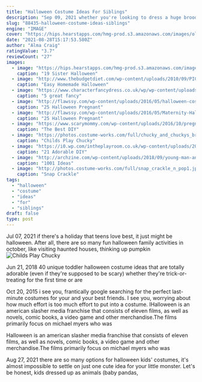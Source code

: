 ```yaml
---
title: "Halloween Costume Ideas For Siblings"
description: "Sep 09, 2021 whether you're looking to dress a huge brood of siblings, cousins, uncles and aunts or just want a simple mommy & me costume, we have ideas for every size of family. 23h ago good"
slug: "88435-halloween-costume-ideas-siblings"
engine: "IMAGE"
cover: "https://hips.hearstapps.com/hmg-prod.s3.amazonaws.com/images/old-lady-baby-sister-costumes-1536848842.jpg?crop=0.670xw:1.00xh;0.116xw,0&resize=480:*"
date: "2021-08-28T15:17:53.580Z"
author: "Alma Craig"
ratingValue: "3.7"
reviewCount: "27"
images:
  - image: "https://hips.hearstapps.com/hmg-prod.s3.amazonaws.com/images/old-lady-baby-sister-costumes-1536848842.jpg?crop=0.670xw:1.00xh;0.116xw,0&resize=480:*"
    caption: "19 Sister Halloween"
  - image: "http://www.thebudgetdiet.com/wp-content/uploads/2010/09/PIGS-IN-THE-BLANKET.jpg"
    caption: "Easy Homemade Halloween"
  - image: "https://www.characterfancydress.co.uk/wp/wp-content/uploads/2013/10/888584_61.jpg"
    caption: "5 great fancy"
  - image: "http://flawssy.com/wp-content/uploads/2016/05/halloween-costume-ideas-for-pregnancy.jpg"
    caption: "25 Halloween Pregnant"
  - image: "http://flawssy.com/wp-content/uploads/2016/05/Maternity-Halloween-costumes.jpg"
    caption: "25 Halloween Pregnant"
  - image: "https://www.scarymommy.com/wp-content/uploads/2016/10/pregnancy-costume.jpg"
    caption: "The Best DIY"
  - image: "https://photos.costume-works.com/full/chucky_and_chuckys_bride7.jpg"
    caption: "Childs Play Chucky"
  - image: "https://i0.wp.com/intheplayroom.co.uk/wp-content/uploads/2015/10/baby-yoda.jpg"
    caption: "21 Adorable DIY"
  - image: "http://archzine.com/wp-content/uploads/2018/09/young-man-and-woman-dressed-like-characters-from-the-tv-series-stranger-things-couple-costume-ideas-eleven-holding-boxes-of-eggos-mike-with-his-bycicle-e1536855734531.jpg"
    caption: "1001 Ideas"
  - image: "http://photos.costume-works.com/full/snap_crackle_n_pop1.jpg"
    caption: "Snap Crackle"
tags:
  - "halloween"
  - "costume"
  - "ideas"
  - "for"
  - "siblings"
draft: false
type: post
---
```


Jul 07, 2021 if there's a holiday that teens love best, it just might be halloween. After all, there are so many fun halloween family activities in october, like visiting haunted houses, thinking up pumpkin
![Childs Play Chucky](https://photos.costume-works.com/full/chucky_and_chuckys_bride7.jpg "Childs Play Chucky")

Jun 21, 2018 40 unique toddler halloween costume ideas that are totally adorable (even if they&#39;re supposed to be scary) whether they&#39;re trick-or-treating for the first time or are
<!--inArticleAds-->

<!--galleryOne-->

Oct 20, 2015 i see you, frantically google searching for the perfect last-minute costumes for your and your best friends. I see you, worrying about how much effort is too much effort to put into a costume. IHalloween is an american slasher media franchise that consists of eleven films, as well as novels, comic books, a video game and other merchandise.The films primarily focus on michael myers who was
<!--inArticleAds-->

<!--galleryTwo-->

Halloween is an american slasher media franchise that consists of eleven films, as well as novels, comic books, a video game and other merchandise.The films primarily focus on michael myers who was
<!--galleryThree-->

Aug 27, 2021 there are so many options for halloween kids' costumes, it's almost impossible to settle on just one cute idea for your little monster. Let's be honest, kids dressed up as animals (baby pandas,